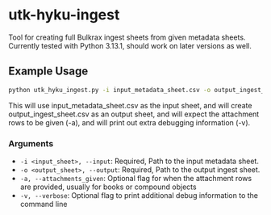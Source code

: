# utk-hyku-ingest
Tool for creating full Bulkrax ingest sheets from given metadata sheets. Currently tested with Python 3.13.1, should work on later versions as well.

## Example Usage
```bash
python utk_hyku_ingest.py -i input_metadata_sheet.csv -o output_ingest_sheet.csv -a -v
```
This will use input_metadata_sheet.csv as the input sheet, and will create output_ingest_sheet.csv as an output sheet, and will expect the attachment rows to be given (-a), and will print out extra debugging information (-v).

### Arguments
- `-i <input_sheet>, --input`: Required, Path to the input metadata sheet.
- `-o <output_sheet>, --output`: Required, Path to the output ingest sheet.
- `-a, --attachments_given`: Optional flag for when the attachment rows are provided, usually for books or compound objects
- `-v, --verbose`: Optional flag to print additional debug information to the command line